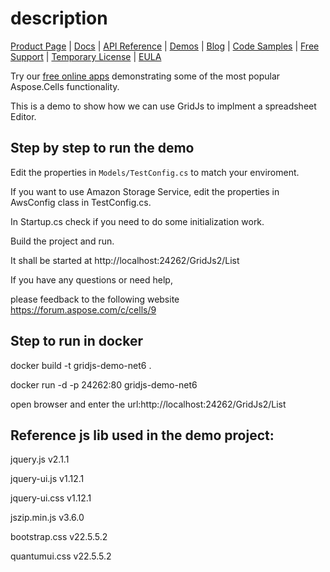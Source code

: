 description 
==================================


[Product Page](https://products.aspose.com/cells/net) | [Docs](https://docs.aspose.com/cells/net/aspose-cells-gridjs/) | [API Reference](https://reference.aspose.com/cells/net/aspose.cells.gridjs/) | [Demos](https://products.aspose.app/cells/family/) | [Blog](https://blog.aspose.com/category/cells/) | [Code Samples](https://github.com/aspose-cells/Aspose.Cells-for-.NET/tree/master/Examples_GridJs) | [Free Support](https://forum.aspose.com/c/cells) | [Temporary License](https://purchase.aspose.com/temporary-license) | [EULA](https://company.aspose.com/legal/eula) 

Try our [free online apps](https://products.aspose.app/cells/family) demonstrating some of the most popular Aspose.Cells functionality.

This is a  demo to show how we can use GridJs to implment a spreadsheet Editor.

## Step by step to run the demo
Edit the properties in `Models/TestConfig.cs` to match your enviroment.

If you want to use Amazon Storage Service, edit the properties in AwsConfig class in TestConfig.cs.

In Startup.cs check if you need to do some initialization work.

Build the project and run.

It shall be started at http://localhost:24262/GridJs2/List

If you have any questions or need help,

please feedback to the following website https://forum.aspose.com/c/cells/9 

## Step to run in docker 

docker build -t gridjs-demo-net6 .

docker run -d -p 24262:80 gridjs-demo-net6

open browser and enter the url:http://localhost:24262/GridJs2/List


## Reference js lib used in the demo project:
jquery.js    v2.1.1

jquery-ui.js v1.12.1 

jquery-ui.css v1.12.1 

jszip.min.js v3.6.0 

bootstrap.css   v22.5.5.2

quantumui.css   v22.5.5.2

